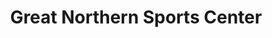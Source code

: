 ---
title: "Great Northern Sports Center"
url: /derry/great-northern-sports-center/
shop: Outdoor
---